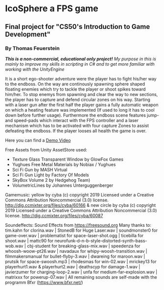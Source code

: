 # IcoSphere a FPS game 
## Final project for "CS50's Introduction to Game Development"
### By Thomas Feuerstein

***This is a non-commercial, educational only project!***
*My purpose in this is mainly to improve my skills in scripting in C#*
*and to get more familiar with working with the UnityEngine*

It is a short ego-shooter adventure were the player has to fight
his/her way to the endboss.
On the way are continously spawning sphere shaped floating
enemies which try to tackle the player or shoot spikes toward him/her.
To stop enemys from spawning and clear the way to new sections,
the player has to capture and defend circular zones on his way.
Starting with a laser gun after the first half the player gains a fully
automatic weapon on which a heating feature was implemented
(If used to long it has to cool down before further usage).
Furthermore the endboss scene features jump- and speed-pads
which interact with the FPS controller and a laser mechanism
which has to be activated with four capture Zones to assist 
defeating the endboss.
If the player looses all health the game is over.

Here you can find a [Demo Video](https://youtu.be/8VxhTAMiaAw)

Free Assets from Unity AssetStore used:

- Texture Glass Transparent Window by GlowFox Games
- Yughues Free Metal Materials by Nobiax / Yughues
- Sci Fi Gun by MASH Virtual
- Sci Fi Gun Light by Factory Of Models
- SkyBox Volume 2 by Hedgehog Team)
- VolumetricLines by Johannes Unterguggenberger

Gamemusic:
yellow by cyba (c) 
copyright 2019 Licensed under 
a Creative Commons Attribution Noncommercial (3.0) license.
http://dig.ccmixter.org/files/cyba/60166 
& new circle by cyba (c) 
copyright 2019 Licensed under 
a Creative Commons Attribution Noncommercial  (3.0) license. 
http://dig.ccmixter.org/files/cyba/60087

Soundeffects:
Sound Effects from https://freesound.org
Many thanks to: 
tim.kahn for clorina.wav | StonedB for Huge Laser.wav | 
soundmonster0 for game-over.wav | problematist for space-laser-shot.ogg |
ticebilla for shoot.wav | mattc90 for neurofunk-d-n-b-style-distorted-synth-bass-wob.wav |
cbj-student for breaking-glass-mix.wav | speedenza for whoosh-woow-pt26.wav |
navadaux for whipy-woosh-transition.wav | filmmakersmanual for bullet-flyby-3.wav |
dwareing for maroon.wav | prutsik for space-swoosh.mp3 | rhodesmas for win-02.wav |
mrickey13 for playerhurt1.wav & playerhurt2.wav | deathscyp for damage-1.wav |
javierzumer for charging-loop-2.wav | unfa for medium-far-explosion.wav |
matrixxx for powerup-07.wav |
All remaining sounds are self-made with the programm Bfxr (https://www.bfxr.net/)
